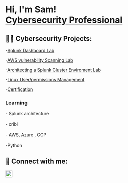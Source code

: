 <h1>Hi, I'm Sam! <br/><a href="https://github.com/youngsb24"></a> <a href="https://www.linkedin.com/in/sambide/">Cybersecurity Professional</a> 

<h2>👨‍💻 Cybersecurity Projects:</h2>

-[Splunk Dashboard Lab](https://github.com/Youngsb24/Splunk_Dashboard)
  
-[AWS vulnerability Scanning Lab](https://github.com/Youngsb24/AWSInspectorLab)

-[Architecting a Splunk Cluster Enviroment Lab](https://github.com/Youngsb24/Architect-a-Splunk-Cluster-Enviroment)

-[Linux User/permissions Management](https://github.com/Youngsb24/Linux-Bash-Scripting)

-[Certification](https://github.com/Youngsb24/Certificates)



 
  <h3>Learning</h3>
  - Splunk architecture 
  <br></br>
  - cribl
  <br></br>
  - AWS, Azure , GCP
  <br></br>
 -Python 

 

  

<h2> 🤳 Connect with me:</h2>

[<img align="left" alt="Sambide | LinkedIn" width="22px" src="https://cdn.jsdelivr.net/npm/simple-icons@v3/icons/linkedin.svg" />][linkedin]


[linkedin]: https://linkedin.com/in/sambide


 <!--
  
Here are some ideas to get you started:

- 🔭 I’m currently working on splunk certified power and core user certificate
- 🌱 I’m currently learning python
- 👯 I’m looking to collaborate on ...
- 🤔 I’m looking for help with ...
-->
